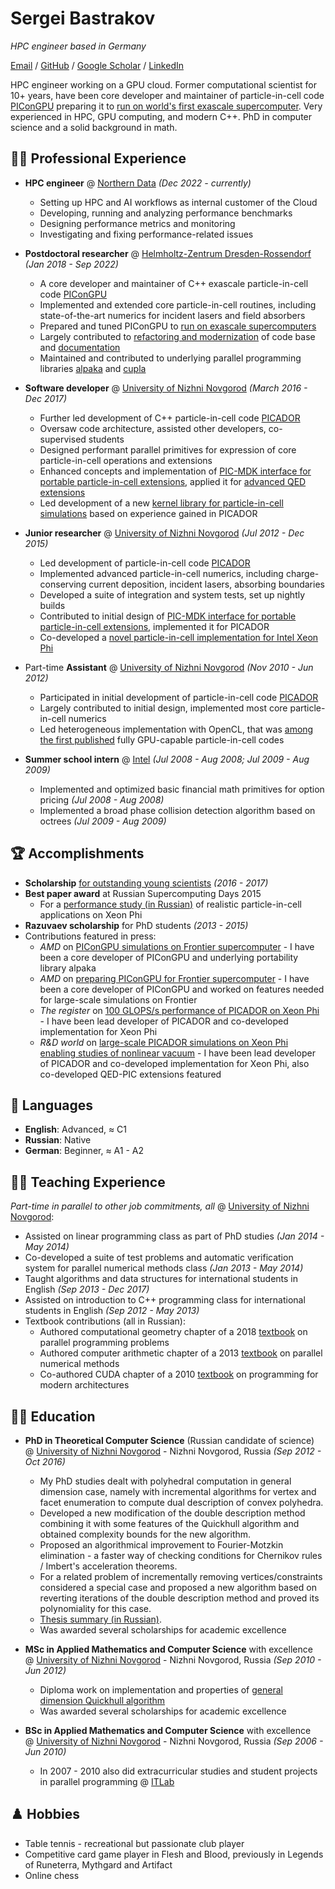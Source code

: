# Sergei Bastrakov
_HPC engineer based in Germany_ <br>

[Email](mailto:sergey.bastrakov@gmail.com) / [GitHub](https://github.com/sbastrakov/) / [Google Scholar](https://scholar.google.com/citations?user=2QaTN3wAAAAJ&hl=en) / [LinkedIn](https://www.linkedin.com/in/sbastrakov/)

HPC engineer working on a GPU cloud.
Former computational scientist for 10+ years, have been core developer and maintainer of particle-in-cell code [PIConGPU](https://github.com/ComputationalRadiationPhysics/picongpu) preparing it to [run on world's first exascale supercomputer](https://www.olcf.ornl.gov/caar/frontier-caar/).
Very experienced in HPC, GPU computing, and modern C++.
PhD in computer science and a solid background in math.

## 👨‍💻 Professional Experience

- **HPC engineer** @ [Northern Data](https://northerndata.de/en) _(Dec 2022 - currently)_
  - Setting up HPC and AI workflows as internal customer of the Cloud
  - Developing, running and analyzing performance benchmarks
  - Designing performance metrics and monitoring
  - Investigating and fixing performance-related issues
- **Postdoctoral researcher** @ [Helmholtz-Zentrum Dresden-Rossendorf](https://www.hzdr.de/db/Cms?pNid=0) _(Jan 2018 - Sep 2022)_
  - A core developer and maintainer of C++ exascale particle-in-cell code [PIConGPU](https://github.com/ComputationalRadiationPhysics/picongpu)
  - Implemented and extended core particle-in-cell routines, including state-of-the-art numerics for incident lasers and field absorbers
  - Prepared and tuned PIConGPU to [run on exascale supercomputers](https://www.olcf.ornl.gov/caar/frontier-caar/)
  - Largely contributed to [refactoring and modernization](https://github.com/ComputationalRadiationPhysics/picongpu/pulls?q=is%3Apr+author%3Asbastrakov+label%3Arefactoring) of code base and [documentation](https://github.com/ComputationalRadiationPhysics/picongpu/pulls?q=is%3Apr+author%3Asbastrakov+label%3Adocumentation)
  - Maintained and contributed to underlying parallel programming libraries [alpaka](https://github.com/alpaka-group/alpaka) and [cupla](https://github.com/alpaka-group/cupla)
 
- **Software developer** @ [University of Nizhni Novgorod](http://eng.unn.ru/) _(March 2016 - Dec 2017)_
  - Further led development of C++ particle-in-cell code [PICADOR](http://hpc-education.unn.ru/en/research/overview/laser-plasma)
  - Oversaw code architecture, assisted other developers, co-supervised students
  - Designed performant parallel primitives for expression of core particle-in-cell operations and extensions
  - Enhanced concepts and implementation of [PIC-MDK interface for portable particle-in-cell extensions](https://journals.aps.org/pre/abstract/10.1103/PhysRevE.92.023305), applied it for [advanced QED extensions](https://journals.aps.org/prx/abstract/10.1103/PhysRevX.7.041003)
  - Led development of a new [kernel library for particle-in-cell simulations](https://github.com/pictools/pica) based on experience gained in PICADOR

- **Junior researcher** @ [University of Nizhni Novgorod](http://eng.unn.ru/) _(Jul 2012 - Dec 2015)_
  - Led development of particle-in-cell code [PICADOR](http://hpc-education.unn.ru/en/research/overview/laser-plasma)
  - Implemented advanced particle-in-cell numerics, including charge-conserving current deposition, incident lasers, absorbing boundaries
  - Developed a suite of integration and system tests, set up nightly builds
  - Contributed to initial design of [PIC-MDK interface for portable particle-in-cell extensions](https://journals.aps.org/pre/abstract/10.1103/PhysRevE.92.023305), implemented it for PICADOR
  - Co-developed a [novel particle-in-cell implementation for Intel Xeon Phi](https://www.sciencedirect.com/science/article/abs/pii/S0010465516300194?via%3Dihub)

- Part-time **Assistant** @ [University of Nizhni Novgorod](http://eng.unn.ru/) _(Nov 2010 - Jun 2012)_
  - Participated in initial development of particle-in-cell code [PICADOR](http://hpc-education.unn.ru/en/research/overview/laser-plasma)
  - Largely contributed to initial design, implemented most core particle-in-cell numerics
  - Led heterogeneous implementation with OpenCL, that was [among the first published](https://www.sciencedirect.com/science/article/abs/pii/S1877750312001019) fully GPU-capable particle-in-cell codes

- **Summer school intern** @ [Intel](https://www.intel.com) _(Jul 2008 - Aug 2008; Jul 2009 - Aug 2009)_
  - Implemented and optimized basic financial math primitives for option pricing _(Jul 2008 - Aug 2008)_
  - Implemented a broad phase collision detection algorithm based on octrees _(Jul 2009 - Aug 2009)_

## 🏆 Accomplishments

- **Scholarship** [for outstanding young scientists](https://grants.extech.ru/grants/res/winners.php?OZ=5&TZ=U&year=2016)  _(2016 - 2017)_
- **Best paper award** at Russian Supercomputing Days 2015
  - For a [performance study (in Russian)](http://www.mathnet.ru/php/archive.phtml?wshow=paper&jrnid=vmp&paperid=558&option_lang=rus) of realistic particle-in-cell applications on Xeon Phi
- **Razuvaev scholarship** for PhD students _(2013 - 2015)_
- Contributions featured in press:
  - *AMD* on [PIConGPU simulations on Frontier supercomputer](https://community.amd.com/t5/rocm/pushing-the-boundaries-of-simulation-with-picongpu-on-amd/ba-p/610099) - I have been a core developer of PIConGPU and underlying portability library alpaka
  - *AMD* on [preparing PIConGPU for Frontier supercomputer](https://www.amd.com/system/files/documents/oak-ridge-national-laboratory-picongpu.pdf) - I have been a core developer of PIConGPU and worked on features needed for large-scale simulations on Frontier
  - *The register* on [100 GLOPS/s performance of PICADOR on Xeon Phi](https://www.theregister.com/2016/08/09/hot_iron_knights_landing_hits_100_gflops_in_plasma_physics_benchmark/) - I have been lead developer of PICADOR and co-developed implementation for Xeon Phi
  - *R&D world* on [large-scale PICADOR simulations on Xeon Phi enabling studies of nonlinear vacuum](https://www.rdworldonline.com/particle-in-cell-plasma-simulation-using-supercomputers-enhances-computational-physics/) - I have been lead developer of PICADOR and co-developed implementation for Xeon Phi, also co-developed QED-PIC extensions featured

## 💬 Languages

- **English**: Advanced, ≈ C1
- **Russian**: Native
- **German**: Beginner, ≈ A1 - A2

## 👨‍🏫 Teaching Experience

_Part-time in parallel to other job commitments, all_ @ [University of Nizhni Novgorod](http://eng.unn.ru/):

- Assisted on linear programming class as part of PhD studies _(Jan 2014 - May 2014)_
- Co-developed a suite of test problems and automatic verification system for parallel numerical methods class _(Jan 2013 - May 2014)_
- Taught algorithms and data structures for international students in English _(Sep 2013 - Dec 2017)_
- Assisted on introduction to C++ programming class for international students in English _(Sep 2012 - May 2013)_
- Textbook contributions (all in Russian):
  - Authored computational geometry chapter of a 2018 [textbook](https://www.fmllib.ru/uchebnaya-literatura/vysoproizvoditelnye-parallelnye-vychisleniya-100-zadaniy-dlya-rasshirennogo-laboratornogo-praktikuma/) on parallel programming problems
  - Authored computer arithmetic chapter of a 2013 [textbook](http://hpc-education.unn.ru/ru/%D0%BE%D0%B1%D1%83%D1%87%D0%B5%D0%BD%D0%B8%D0%B5/%D1%83%D1%87%D0%B5%D0%B1%D0%BD%D0%B8%D0%BA%D0%B8) on parallel numerical methods
  - Co-authored CUDA chapter of a 2010 [textbook](https://msupress.com/catalogue/books/book/tekhnologii-parallelnogo-programmirovaniya-dlya-protsessorov-novykh-arkhitektur/) on programming for modern architectures

## 👨‍🎓 Education

- **PhD in Theoretical Computer Science** (Russian candidate of science)<br>
@ [University of Nizhni Novgorod](http://eng.unn.ru/) - Nizhni Novgorod, Russia _(Sep 2012 - Oct 2016)_
  - My PhD studies dealt with polyhedral computation in general dimension case, namely with incremental algorithms for vertex and facet enumeration to compute dual description of convex polyhedra.
  - Developed a new modification of the double description method combining it with some features of the Quickhull algorithm and obtained complexity bounds for the new algorithm.
  - Proposed an algorithmical improvement to Fourier-Motzkin elimination - a faster way of checking conditions for Chernikov rules / Imbert's acceleration theorems.
  - For a related problem of incrementally removing vertices/constraints considered a special case and proposed a new algorithm based on reverting iterations of the double description method and proved its polynomiality for this case.
  - [Thesis summary (in Russian)](https://diss.unn.ru/files/2016/614/autoref-614.pdf).
  - Was awarded several scholarships for academic excellence

- **MSc in Applied Mathematics and Computer Science** with excellence<br>
@ [University of Nizhni Novgorod](http://eng.unn.ru/) - Nizhni Novgorod, Russia _(Sep 2010 - Jun 2012)_ <br>
  - Diploma work on implementation and properties of [general dimension Quickhull algorithm](https://www.cise.ufl.edu/~ungor/courses/fall06/papers/QuickHull.pdf)
  - Was awarded several scholarships for academic excellence

- **BSc in Applied Mathematics and Computer Science** with excellence<br>
@ [University of Nizhni Novgorod](http://eng.unn.ru/) - Nizhni Novgorod, Russia _(Sep 2006 - Jun 2010)_ <br>
  - In 2007 - 2010 also did extracurricular studies and student projects in parallel programming @ [ITLab](http://eng.itlab.unn.ru/)

## ♟️ Hobbies

* Table tennis - recreational but passionate club player
* Competitive card game player in Flesh and Blood, previously in Legends of Runeterra, Mythgard and Artifact
* Online chess
